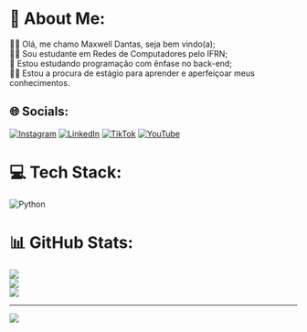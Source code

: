 # 💫 About Me:
🐱‍👓 Olá, me chamo Maxwell Dantas, seja bem vindo(a);<br>🐱‍💻 Sou estudante em Redes de Computadores pelo IFRN;<br>🐍 Estou estudando programação com ênfase no back-end; <br>🐱‍🐉 Estou a procura de estágio para aprender e aperfeiçoar meus conhecimentos.<br> 


## 🌐 Socials:
[![Instagram](https://img.shields.io/badge/Instagram-%23E4405F.svg?logo=Instagram&logoColor=white)](https://www.instagram.com/maksdantas/) [![LinkedIn](https://img.shields.io/badge/LinkedIn-%230077B5.svg?logo=linkedin&logoColor=white)](https://linkedin.com/in/https://www.linkedin.com/in/maxwell-dantas/) [![TikTok](https://img.shields.io/badge/TikTok-%23000000.svg?logo=TikTok&logoColor=white)](https://tiktok.com/@https://www.tiktok.com/@dantas.dev) [![YouTube](https://img.shields.io/badge/YouTube-%23FF0000.svg?logo=YouTube&logoColor=white)](https://youtube.com/@https://www.youtube.com/@dantasdev) 

# 💻 Tech Stack:
![Python](https://img.shields.io/badge/python-3670A0?style=flat&logo=python&logoColor=ffdd54)
# 📊 GitHub Stats:
![](https://github-readme-stats.vercel.app/api?username=maxwell-dantas&theme=tokyonight&hide_border=false&include_all_commits=true&count_private=true)<br/>
![](https://github-readme-streak-stats.herokuapp.com/?user=maxwell-dantas&theme=tokyonight&hide_border=false)<br/>
![](https://github-readme-stats.vercel.app/api/top-langs/?username=maxwell-dantas&theme=tokyonight&hide_border=false&include_all_commits=true&count_private=true&layout=compact)

---
[![](https://visitcount.itsvg.in/api?id=maxwell-dantas&icon=2&color=1)](https://visitcount.itsvg.in)

<!-- Proudly created with GPRM ( https://gprm.itsvg.in ) -->
